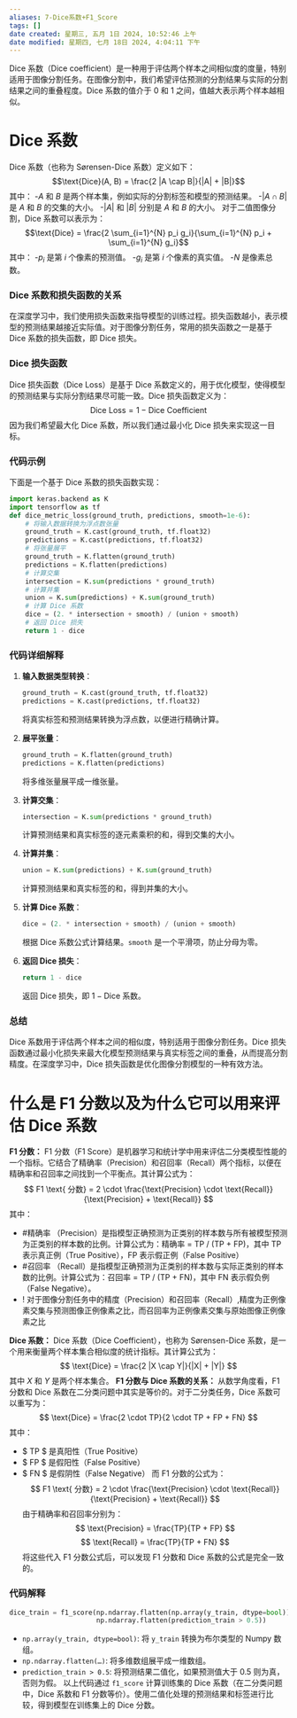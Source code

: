 ```yaml
---
aliases: 7-Dice系数+F1_Score
tags: []
date created: 星期三, 五月 1日 2024, 10:52:46 上午
date modified: 星期四, 七月 18日 2024, 4:04:11 下午
---
```


Dice 系数（Dice coefficient）是一种用于评估两个样本之间相似度的度量，特别适用于图像分割任务。在图像分割中，我们希望评估预测的分割结果与实际的分割结果之间的重叠程度。Dice 系数的值介于 0 和 1 之间，值越大表示两个样本越相似。
# Dice 系数
Dice 系数（也称为 Sørensen-Dice 系数）定义如下：
$$\text{Dice}(A, B) = \frac{2 |A \cap B|}{|A| + |B|}$$
其中：
-$A$ 和 $B$ 是两个样本集，例如实际的分割标签和模型的预测结果。
-$|A \cap B|$ 是 $A$ 和 $B$ 的交集的大小。
-$|A|$ 和 $|B|$ 分别是 $A$ 和 $B$ 的大小。
对于二值图像分割，Dice 系数可以表示为：
$$\text{Dice} = \frac{2 \sum_{i=1}^{N} p_i g_i}{\sum_{i=1}^{N} p_i + \sum_{i=1}^{N} g_i}$$
其中：
-$p_i$ 是第 $i$ 个像素的预测值。
-$g_i$ 是第 $i$ 个像素的真实值。
-$N$ 是像素总数。
### Dice 系数和损失函数的关系
在深度学习中，我们使用损失函数来指导模型的训练过程。损失函数越小，表示模型的预测结果越接近实际值。对于图像分割任务，常用的损失函数之一是基于 Dice 系数的损失函数，即 Dice 损失。
### Dice 损失函数
Dice 损失函数（Dice Loss）是基于 Dice 系数定义的，用于优化模型，使得模型的预测结果与实际分割结果尽可能一致。Dice 损失函数定义为：
$$\text{Dice Loss} = 1 - \text{Dice Coefficient}$$
因为我们希望最大化 Dice 系数，所以我们通过最小化 Dice 损失来实现这一目标。
### 代码示例
下面是一个基于 Dice 系数的损失函数实现：

```python
import keras.backend as K
import tensorflow as tf
def dice_metric_loss(ground_truth, predictions, smooth=1e-6):
    # 将输入数据转换为浮点数张量
    ground_truth = K.cast(ground_truth, tf.float32)
    predictions = K.cast(predictions, tf.float32)
    # 将张量展平
    ground_truth = K.flatten(ground_truth)
    predictions = K.flatten(predictions)
    # 计算交集
    intersection = K.sum(predictions * ground_truth)
    # 计算并集
    union = K.sum(predictions) + K.sum(ground_truth)
    # 计算 Dice 系数
    dice = (2. * intersection + smooth) / (union + smooth)
    # 返回 Dice 损失
    return 1 - dice
```

### 代码详细解释
1. **输入数据类型转换**：

   ```python
   ground_truth = K.cast(ground_truth, tf.float32)
   predictions = K.cast(predictions, tf.float32)
   ```

   将真实标签和预测结果转换为浮点数，以便进行精确计算。
2. **展平张量**：

   ```python
   ground_truth = K.flatten(ground_truth)
   predictions = K.flatten(predictions)
   ```

   将多维张量展平成一维张量。
3. **计算交集**：

   ```python
   intersection = K.sum(predictions * ground_truth)
   ```

   计算预测结果和真实标签的逐元素乘积的和，得到交集的大小。
4. **计算并集**：

   ```python
   union = K.sum(predictions) + K.sum(ground_truth)
   ```

   计算预测结果和真实标签的和，得到并集的大小。
5. **计算 Dice 系数**：

   ```python
   dice = (2. * intersection + smooth) / (union + smooth)
   ```

   根据 Dice 系数公式计算结果。`smooth` 是一个平滑项，防止分母为零。
6. **返回 Dice 损失**：

   ```python
   return 1 - dice
   ```

   返回 Dice 损失，即 $1 - \text{Dice 系数}$。
### 总结
Dice 系数用于评估两个样本之间的相似度，特别适用于图像分割任务。Dice 损失函数通过最小化损失来最大化模型预测结果与真实标签之间的重叠，从而提高分割精度。在深度学习中，Dice 损失函数是优化图像分割模型的一种有效方法。
# 什么是 F1 分数以及为什么它可以用来评估 Dice 系数
**F1 分数：**
F1 分数（F1 Score）是机器学习和统计学中用来评估二分类模型性能的一个指标。它结合了精确率（Precision）和召回率（Recall）两个指标，以便在精确率和召回率之间找到一个平衡点。其计算公式为：
$$ F1 \text{ 分数} = 2 \cdot \frac{\text{Precision} \cdot \text{Recall}}{\text{Precision} + \text{Recall}} $$
其中：
- #精确率 （Precision）是指模型正确预测为正类别的样本数与所有被模型预测为正类别的样本数的比例。计算公式为：精确率 = TP / (TP + FP)，其中 TP 表示真正例（True Positive），FP 表示假正例（False Positive）
- #召回率 （Recall）是指模型正确预测为正类别的样本数与实际正类别的样本数的比例。计算公式为：召回率 = TP / (TP + FN)，其中 FN 表示假负例（False Negative）。
- ! 对于图像分割任务中的精度（Precision）和召回率（Recall）,精度为正例像素交集与预测图像正例像素之比，而召回率为正例像素交集与原始图像正例像素之比

**Dice 系数：**
Dice 系数（Dice Coefficient），也称为 Sørensen-Dice 系数，是一个用来衡量两个样本集合相似度的统计指标。其计算公式为：
$$ \text{Dice} = \frac{2 |X \cap Y|}{|X| + |Y|} $$
其中 $X$ 和 $Y$ 是两个样本集合。
**F1 分数与 Dice 系数的关系：**
从数学角度看，F1 分数和 Dice 系数在二分类问题中其实是等价的。对于二分类任务，Dice 系数可以重写为：
$$ \text{Dice} = \frac{2 \cdot TP}{2 \cdot TP + FP + FN} $$
其中：
- $ TP $ 是真阳性（True Positive）
- $ FP $ 是假阳性（False Positive）
- $ FN $ 是假阴性（False Negative）
而 F1 分数的公式为：
$$ F1 \text{ 分数} = 2 \cdot \frac{\text{Precision} \cdot \text{Recall}}{\text{Precision} + \text{Recall}} $$
由于精确率和召回率分别为：
$$ \text{Precision} = \frac{TP}{TP + FP} $$
$$ \text{Recall} = \frac{TP}{TP + FN} $$
将这些代入 F1 分数公式后，可以发现 F1 分数和 Dice 系数的公式是完全一致的。
### 代码解释

```python
dice_train = f1_score(np.ndarray.flatten(np.array(y_train, dtype=bool)), 
                      np.ndarray.flatten(prediction_train > 0.5))
```

- `np.array(y_train, dtype=bool)`: 将 `y_train` 转换为布尔类型的 Numpy 数组。
- `np.ndarray.flatten(…)`: 将多维数组展平成一维数组。
- `prediction_train > 0.5`: 将预测结果二值化，如果预测值大于 0.5 则为真，否则为假。
以上代码通过 `f1_score` 计算训练集的 Dice 系数（在二分类问题中，Dice 系数和 F1 分数等价）。使用二值化处理的预测结果和标签进行比较，得到模型在训练集上的 Dice 分数。

